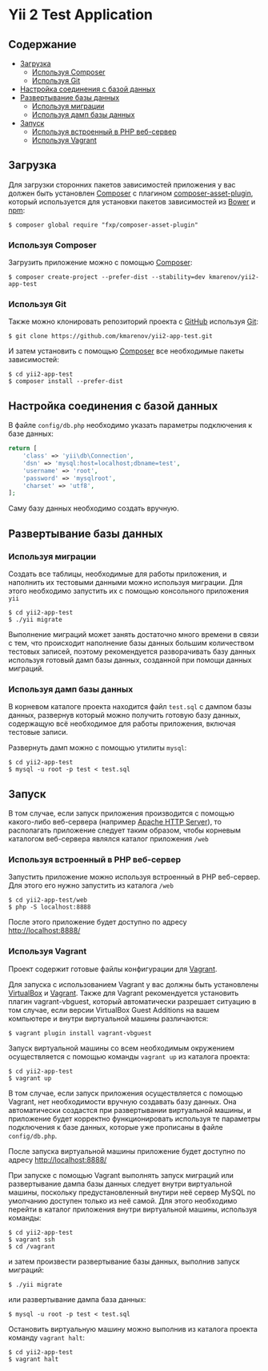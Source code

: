 # Yii 2 Test Application

## Содержание
- [Загрузка](#download)
    - [Используя Composer](#download-composer)
    - [Используя Git](#download-git)
- [Настройка соединения с базой данных](#dbconnection)
- [Развертывание базы данных](#dbdeploy)
    - [Используя миграции](#dbdeploy-migrations)
    - [Используя дамп базы данных](#dbdeploy-dump)
- [Запуск](#launch)
    - [Используя встроенный в PHP веб-сервер](#launch-phpwebserver)
    - [Используя Vagrant](#launch-vagrant)

## <a name="download"></a> Загрузка
Для загрузки сторонних пакетов зависимостей приложения у вас должен быть установлен 
[Composer](https://getcomposer.org/) с плагином 
[composer-asset-plugin](https://packagist.org/packages/fxp/composer-asset-plugin), который используется для
установки пакетов зависимостей из [Bower](http://bower.io/) и [npm](https://www.npmjs.com/):
```
$ composer global require "fxp/composer-asset-plugin"
```

### <a name="download-composer"></a> Используя Composer
Загрузить приложение можно с помощью [Composer](https://getcomposer.org/):

```
$ composer create-project --prefer-dist --stability=dev kmarenov/yii2-app-test
```
### <a name="download-git"></a> Используя Git
Также можно клонировать репозиторий проекта с [GitHub](https://github.com/) используя [Git](https://git-scm.com/):

```
$ git clone https://github.com/kmarenov/yii2-app-test.git
```

И затем установить с помощью [Composer](https://getcomposer.org/) все необходимые пакеты зависимостей:

```
$ сd yii2-app-test
$ composer install --prefer-dist 
```

## <a name="dbconnection"></a> Настройка соединения с базой данных

В файле `config/db.php` необходимо указать параметры подключения к базе данных:

```php
return [
    'class' => 'yii\db\Connection',
    'dsn' => 'mysql:host=localhost;dbname=test',
    'username' => 'root',
    'password' => 'mysqlroot',
    'charset' => 'utf8',
];
```
Саму базу данных необходимо создать вручную.

## <a name="dbdeploy"></a> Развертывание базы данных
### <a name="dbdeploy-migrations"></a> Используя миграции

Создать все таблицы, необходимые для работы приложения, и наполнить их тестовыми данными можно используя миграции.
Для этого необходимо запустить их с помощью консольного приложения `yii`

```
$ сd yii2-app-test
$ ./yii migrate
```

Выполнение миграций может занять достаточно много времени в связи с тем, что происходит наполнение базы данных
большим количеством тестовых записей, поэтому рекомендуется разворачивать базу данных используя готовый дамп
базы данных, созданной при помощи данных миграций.

### <a name="dbdeploy-dump"></a> Используя дамп базы данных

В корневом каталоге проекта находится файл `test.sql` c дампом базы данных, развернув который можно получить готовую 
базу данных, содержащую всё необходимое для работы приложения, включая тестовые записи.

Развернуть дамп можно с помощью утилиты `mysql`:

```
$ сd yii2-app-test
$ mysql -u root -p test < test.sql
```

## <a name="launch"></a> Запуск

В том случае, если запуск приложения производится с помощью какого-либо веб-сервера 
(например [Apache HTTP Server](http://httpd.apache.org/)), то располагать приложение следует таким образом, чтобы
корневым каталогом веб-сервера являлся каталог приложения `/web`

### <a name="launch-phpwebserver"></a> Используя встроенный в PHP веб-сервер

Запустить приложение можно используя встроенный в PHP веб-сервер. Для этого его нужно запустить из каталога `/web`

```
$ сd yii2-app-test/web
$ php -S localhost:8888 
```
После этого приложение будет доступно по адресу [http://localhost:8888/](http://localhost:8888/)

### <a name="launch-vagrant"></a> Используя Vagrant

Проект содержит готовые файлы конфигурации для [Vagrant](https://www.vagrantup.com/).

Для запуска с использованием Vagrant у вас должны быть установлены [VirtualBox](https://www.virtualbox.org/) и
[Vagrant](https://www.vagrantup.com/). Также для Vagrant рекомендуется установить плагин vagrant-vbguest,
который автоматически разрешает ситуацию в том случае, если версии VirtualBox Guest Additions на вашем компьютере
и внутри виртуальной машины различаются:

```
$ vagrant plugin install vagrant-vbguest 
```

Запуск виртуальной машины со всем необходимым окружением осуществляется с помощью команды `vagrant up` из
каталога проекта:

```
$ сd yii2-app-test
$ vagrant up
```

В том случае, если запуск приложения осуществляется с помощью Vagrant, нет необходимости вручную создавать базу данных.
Она автоматически создастся при развертывании виртуальной машины, и приложение будет корректно функционировать используя
те параметры подключения к базе данных, которые уже прописаны в файле `config/db.php`.

После запуска виртуальной машины приложение будет доступно по адресу [http://localhost:8888/](http://localhost:8888/)

При запуске с помощью Vagrant выполнять запуск миграций или развертывание дампа базы данных следует внутри виртуальной 
машины, поскольку предустановленный внутири неё сервер MySQL по умолчанию доступен только из неё самой.
Для этого необходимо перейти в каталог приложения внутри виртуальной машины, используя команды:
```
$ сd yii2-app-test
$ vagrant ssh
$ cd /vagrant
```
и затем произвести развертывание базы данных, выполнив запуск миграций:
```
$ ./yii migrate
```
или развертывание дампа база данных:
```
$ mysql -u root -p test < test.sql
```

Остановить виртуальную машину можно выполнив из каталога проекта команду `vagrant halt`:

```
$ сd yii2-app-test
$ vagrant halt
```